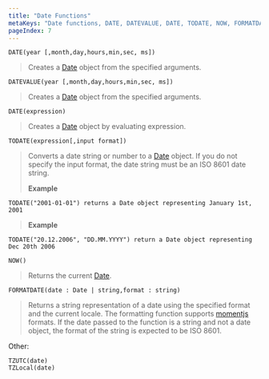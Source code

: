 ```yaml
---
title: "Date Functions"
metaKeys: "Date functions, DATE, DATEVALUE, DATE, TODATE, NOW, FORMATDATE, TZUTC, date, TZLocal"
pageIndex: 7
---
```


 ``DATE(year [,month,day,hours,min,sec, ms])``
 
 >Creates a [Date](https://developer.mozilla.org/en-US/docs/Web/JavaScript/Reference/Global_Objects/Date) object from the specified arguments. 
 
``DATEVALUE(year [,month,day,hours,min,sec, ms])``   	
>Creates a [Date](https://developer.mozilla.org/en-US/docs/Web/JavaScript/Reference/Global_Objects/Date) object from the specified arguments. 

``DATE(expression)``                         

>Creates a [Date](https://developer.mozilla.org/en-US/docs/Web/JavaScript/Reference/Global_Objects/Date) object by evaluating expression. 

``TODATE(expression[,input format])``        

>Converts a date string or number to a [Date](https://developer.mozilla.org/en-US/docs/Web/JavaScript/Reference/Global_Objects/Date) object. If you do not specify the input format, the date string must be an ISO 8601 date string. 
>
>**Example** 
```
TODATE("2001-01-01") returns a Date object representing January 1st, 2001
``` 
>**Example** 
```
TODATE("20.12.2006", "DD.MM.YYYY") return a Date object representing Dec 20th 2006
```

``NOW()``                                    

>Returns the current [Date](https://developer.mozilla.org/en-US/docs/Web/JavaScript/Reference/Global_Objects/Date). 

``FORMATDATE(date : Date | string,format : string)`` 	

>Returns a string representation of a date using the specified format and the current locale. The formatting function supports [momentjs](https://momentjs.com/) formats. If the date passed to the function is a string and not a date object, the format of the string is expected to be ISO 8601.  

Other:

``TZUTC(date)``                              
``TZLocal(date)``                            
